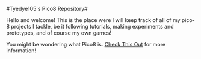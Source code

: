 #Tyedye105's Pico8 Repository#

Hello and welcome!  This is the place were I will keep track of all of my pico-8 projects I tackle, be it following tutorials, making experiments and prototypes, and of course my own games!

 You might be wondering what Pico8 is.  [Check This Out](https://www.lexaloffle.com/pico-8.php) for more information!
